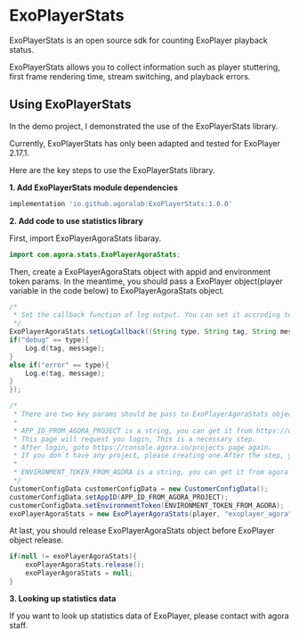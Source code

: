 # ExoPlayerStats

ExoPlayerStats is an open source sdk for counting ExoPlayer playback status.

ExoPlayerStats allows you to collect information such as player stuttering, first frame rendering time, stream switching, and playback errors.

## Using ExoPlayerStats


In the demo project, I demonstrated the use of the ExoPlayerStats library.

Currently, ExoPlayerStats has only been adapted and tested for ExoPlayer 2.17.1.

Here are the key steps to use the ExoPlayerStats library.

**1. Add ExoPlayerStats module dependencies**

```groovy
implementation 'io.github.agoralab:ExoPlayerStats:1.0.0'
```


**2. Add code to use statistics library**

First, import ExoPlayerAgoraStats libaray.
```java
import com.agora.stats.ExoPlayerAgoraStats;
```

Then, create a ExoPlayerAgoraStats object with appid and environment token params. 
In the meantime, you should pass a ExoPlayer object(player variable in the code below) to ExoPlayerAgoraStats object.

```java
/*
 * Set the callback function of log output. You can set it accroding to your needing.
 */
ExoPlayerAgoraStats.setLogCallback((String type, String tag, String message)->{
if("debug" == type){
    Log.d(tag, message);
}
else if("error" == type){
    Log.e(tag, message);
}
});

/*
 * There are two key params should be pass to ExoPlayerAgoraStats object by CustomerConfigData object.
 * 
 * APP_ID_FROM_AGORA_PROJECT is a string, you can get it from https://console.agora.io/projects page.
 * This page will request you login, This is a necessary step. 
 * After login, goto https://console.agora.io/projects page again.
 * If you don`t have any project, please creating one.After the step, you will look the App ID of project.
 * 
 * ENVIRONMENT_TOKEN_FROM_AGORA is a string, you can get it from agora staff.
 */
CustomerConfigData customerConfigData = new CustomerConfigData();
customerConfigData.setAppID(APP_ID_FROM_AGORA_PROJECT);
customerConfigData.setEnvironmentToken(ENVIRONMENT_TOKEN_FROM_AGORA);
exoPlayerAgoraStats = new ExoPlayerAgoraStats(player, "exoplayer_agora", customerConfigData);
```

At last, you should release ExoPlayerAgoraStats object before ExoPlayer object release.
```java
if(null != exoPlayerAgoraStats){
    exoPlayerAgoraStats.release();
    exoPlayerAgoraStats = null;
}
```


**3. Looking up statistics data**

If you want to look up statistics data of ExoPlayer, please contact with agora staff.


